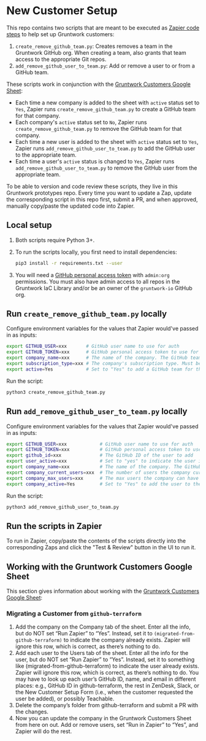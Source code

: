 # New Customer Setup

This repo contains two scripts that are meant to be executed as [Zapier code 
steps](https://zapier.com/help/create/code-webhooks/use-python-code-in-zaps) to help set up Gruntwork customers: 

1. `create_remove_github_team.py`: Creates removes a team in the Gruntwork GitHub org. When creating a team, also 
   grants that team access to the appropriate Git repos.
1. `add_remove_github_user_to_team.py`: Add or remove a user to or from a GitHub team.    

These scripts work in conjunction with the [Gruntwork Customers Google 
Sheet](https://docs.google.com/spreadsheets/d/1vvUoSZxoGhWVQhyFbceRsFTbSi3jt-0MYKDgGBSt6Jc/edit#gid=0): 

- Each time a new company is added to the sheet with `active` status set to `Yes`, Zapier runs 
  `create_remove_github_team.py` to create a GitHub team for that company. 
- Each company's `active` status set to `No`, Zapier runs `create_remove_github_team.py` to remove the GitHub team for 
  that company. 
- Each time a new user is added to the sheet with `active` status set to `Yes`, Zapier runs 
  `add_remove_github_user_to_team.py` to add the GitHub user to the appropriate team. 
- Each time a user's `active` status is changed to `Yes`, Zapier runs `add_remove_github_user_to_team.py` to remove the 
  GitHub user from the appropriate team. 

To be able to version and code review these scripts, they live in this Gruntwork prototypes repo. Every time you want 
to update a Zap, update the corresponding script in this repo first, submit a PR, and when approved, manually 
copy/paste the updated code into Zapier.




## Local setup

1. Both scripts require Python 3+.
1. To run the scripts locally, you first need to install dependencies:

    ```bash
    pip3 install -r requirements.txt --user
    ```
1. You will need a [GitHub personal access 
   token](https://help.github.com/en/github/authenticating-to-github/creating-a-personal-access-token-for-the-command-line)
   with `admin:org` permissions. You must also have admin access to all repos in the Gruntwork IaC Library and/or be an
   owner of the `gruntwork-io` GitHub org.




## Run `create_remove_github_team.py` locally

Configure environment variables for the values that Zapier would've passed in as inputs:

```bash
export GITHUB_USER=xxx       # GitHub user name to use for auth
export GITHUB_TOKEN=xxx      # GitHub personal access token to use for auth
export company_name=xxx      # The name of the company. The GitHub team will use a dasherized version of this name.
export subscription_type=xxx # The company's subscription type. Must be one of: aws, gcp, enterprise, aws-cis, enterprise-cis.
export active=Yes            # Set to "Yes" to add a GitHub team for the company and "No" to remove the GitHub team.
```

Run the script:

```bash
python3 create_remove_github_team.py
```




## Run `add_remove_github_user_to_team.py` locally

Configure environment variables for the values that Zapier would've passed in as inputs:

```bash
export GITHUB_USER=xxx            # GitHub user name to use for auth
export GITHUB_TOKEN=xxx           # GitHub personal access token to use for auth
export github_id=xxx              # The GitHub ID of the user to add
export user_active=xxx            # Set to "yes" to indicate the user is active and should be added to the team.
export company_name=xxx           # The name of the company. The GitHub team will be found by dasherizing this name.
export company_current_users=xxx  # The number of users the company currently has.
export company_max_users=xxx      # The max users the company can have per its contract.
export company_active=Yes         # Set to "Yes" to add the user to the GitHub team and "No" to remove them from the team.
```

Run the script:

```bash
python3 add_remove_github_user_to_team.py
```




## Run the scripts in Zapier

To run in Zapier, copy/paste the contents of the scripts directly into the corresponding Zaps and click the
"Test & Review" button in the UI to run it.

## Working with the Gruntwork Customers Google Sheet

This section gives information about working with the [Gruntwork Customers Google Sheet](https://docs.google.com/spreadsheets/d/1vvUoSZxoGhWVQhyFbceRsFTbSi3jt-0MYKDgGBSt6Jc/edit#gid=0):

### Migrating a Customer from `github-terraform`

1. Add the company on the Company tab of the sheet. Enter all the info, but do NOT set “Run Zapier” to “Yes”. Instead, set it to `(migrated-from-github-terraform)` to indicate the company already exists. Zapier will ignore this row, which is correct, as there’s nothing to do.
1. Add each user to the Users tab of the sheet. Enter all the info for the user, but do NOT set “Run Zapier” to “Yes”. Instead, set it to something like (migrated-from-github-terraform) to indicate the user already exists. Zapier will ignore this row, which is correct, as there’s nothing to do. You may have to look up each user’s GitHub ID, name, and email in different places: e.g., GitHub ID in github-terraform, the rest in ZenDesk, Slack, or the New Customer Setup Form (i.e., when the customer requested the user be added), or possibly Teachable.
1. Delete the company’s folder from github-terraform and submit a PR with the changes.
1. Now you can update the company in the Gruntwork Customers Sheet from here on out. Add or remove users, set “Run in Zapier” to “Yes”, and Zapier will do the rest.

